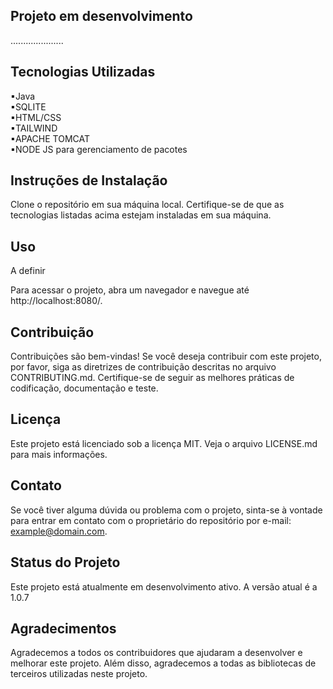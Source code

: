 ## Projeto em desenvolvimento

.....................

## Tecnologias Utilizadas

▪Java <br>
▪SQLITE <br>
▪HTML/CSS <br>
▪TAILWIND <br>
▪APACHE TOMCAT<br>
▪NODE JS para gerenciamento de pacotes <br>

## Instruções de Instalação
Clone o repositório em sua máquina local.
Certifique-se de que as tecnologias listadas acima estejam instaladas em sua máquina.

## Uso
A definir


Para acessar o projeto, abra um navegador e navegue até http://localhost:8080/.

## Contribuição
Contribuições são bem-vindas! Se você deseja contribuir com este projeto, por favor, siga as diretrizes de contribuição descritas no arquivo CONTRIBUTING.md. Certifique-se de seguir as melhores práticas de codificação, documentação e teste.

## Licença
Este projeto está licenciado sob a licença MIT. Veja o arquivo LICENSE.md para mais informações.

## Contato
Se você tiver alguma dúvida ou problema com o projeto, sinta-se à vontade para entrar em contato com o proprietário do repositório por e-mail: example@domain.com.

## Status do Projeto
Este projeto está atualmente em desenvolvimento ativo. A versão atual é a 1.0.7

## Agradecimentos
Agradecemos a todos os contribuidores que ajudaram a desenvolver e melhorar este projeto. Além disso, agradecemos a todas as bibliotecas de terceiros utilizadas neste projeto.
